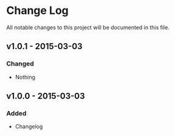 # Change Log
All notable changes to this project will be documented in this file.

## v1.0.1 - 2015-03-03
### Changed
- Nothing

## v1.0.0 - 2015-03-03
### Added
- Changelog
